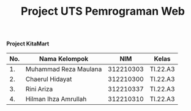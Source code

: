 <h1><p align="center"> Project UTS Pemrograman Web</h1><br>

**Project KitaMart**

| No.| Nama Kelompok | NIM | Kelas |
|----|------------|--------|-------|
| 1. | Muhammad Reza Maulana |  312210303 | TI.22.A3 |
| 2. | Chaerul Hidayat | 312210300| TI.22.A3 |
| 3. | Rini Ariza  | 312210337 | TI.22.A3 |
| 4. | Hilman Ihza Amrullah |  312210310 | TI.22.A3 |
